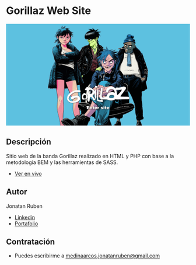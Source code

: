 # Gorillaz Web Site
![Screen Shot](img/screenshot.png)

## Descripción
Sitio web de la banda Gorillaz realizado en HTML y PHP con base a la metodología BEM y las herramientas de SASS.  
* [Ver en vivo](https://medinajonatan45.github.io/GorillazWebSite/)
## Autor 
Jonatan Ruben
* [Linkedin](https://www.linkedin.com/in/medinajonatan45/)
* [Portafolio](https://medinajonatan45.github.io/MyPortfolio/)

## Contratación
* Puedes escribirme a medinaarcos.jonatanruben@gmail.com